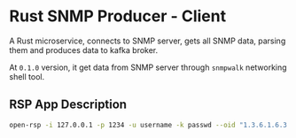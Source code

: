 # Rust SNMP Producer - Client

A Rust microservice, connects to SNMP server, gets all SNMP data, parsing them
and produces data to kafka broker.

At `0.1.0` version, it get data from SNMP server through `snmpwalk` networking
shell tool.

## RSP App Description

```sh
open-rsp -i 127.0.0.1 -p 1234 -u username -k passwd --oid "1.3.6.1.6.3.15.1.13.44.0" -t "my-topic"
```
